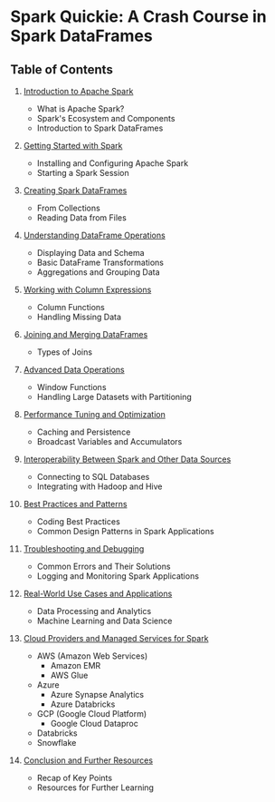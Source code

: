 # Spark Quickie: A Crash Course in Spark DataFrames

## Table of Contents

1. [Introduction to Apache Spark](chapter_1.md)
   - What is Apache Spark?
   - Spark's Ecosystem and Components
   - Introduction to Spark DataFrames

2. [Getting Started with Spark](chapter_2.md)
   - Installing and Configuring Apache Spark
   - Starting a Spark Session

3. [Creating Spark DataFrames](chapter_3.md)
   - From Collections
   - Reading Data from Files

4. [Understanding DataFrame Operations](chapter_4.md)
   - Displaying Data and Schema
   - Basic DataFrame Transformations
   - Aggregations and Grouping Data

5. [Working with Column Expressions](chapter_5.md)
   - Column Functions
   - Handling Missing Data

6. [Joining and Merging DataFrames](chapter_6.md)
   - Types of Joins

7. [Advanced Data Operations](chapter_7.md)
   - Window Functions
   - Handling Large Datasets with Partitioning

8. [Performance Tuning and Optimization](chapter_8.md)
   - Caching and Persistence
   - Broadcast Variables and Accumulators

9. [Interoperability Between Spark and Other Data Sources](chapter_9.md)
   - Connecting to SQL Databases
   - Integrating with Hadoop and Hive

10. [Best Practices and Patterns](chapter_10.md)
    - Coding Best Practices
    - Common Design Patterns in Spark Applications

11. [Troubleshooting and Debugging](chapter_11.md)
    - Common Errors and Their Solutions
    - Logging and Monitoring Spark Applications

12. [Real-World Use Cases and Applications](chapter_12.md)
    - Data Processing and Analytics
    - Machine Learning and Data Science

13. [Cloud Providers and Managed Services for Spark](chapter_13.md)
    - AWS (Amazon Web Services)
      - Amazon EMR
      - AWS Glue
    - Azure
      - Azure Synapse Analytics
      - Azure Databricks
    - GCP (Google Cloud Platform)
      - Google Cloud Dataproc
    - Databricks
    - Snowflake

14. [Conclusion and Further Resources](chapter_14.md)
    - Recap of Key Points
    - Resources for Further Learning
